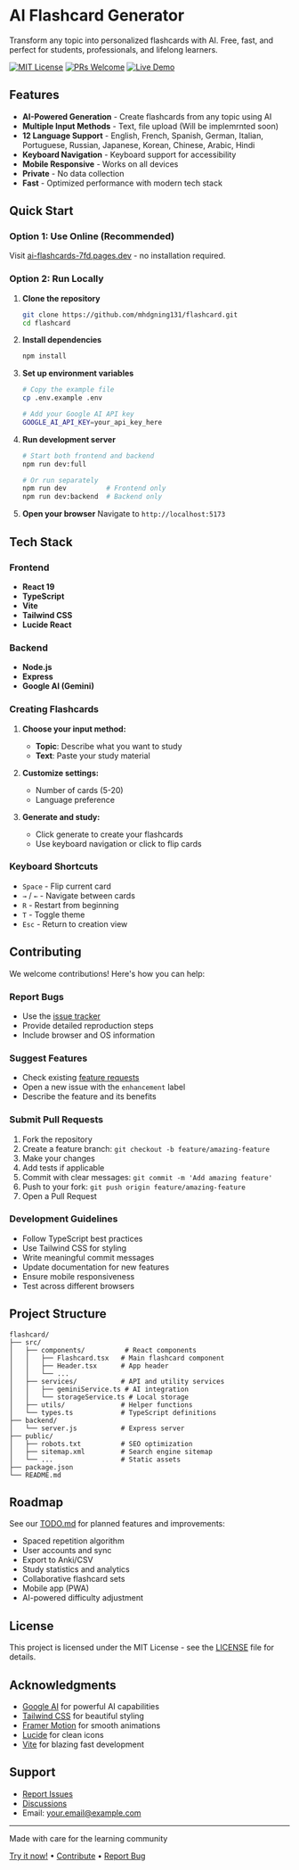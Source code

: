 # AI Flashcard Generator

Transform any topic into personalized flashcards with AI. Free, fast, and perfect for students, professionals, and lifelong learners.

[![MIT License](https://img.shields.io/badge/License-MIT-green.svg)](https://choosealicense.com/licenses/mit/)
[![PRs Welcome](https://img.shields.io/badge/PRs-welcome-brightgreen.svg)](http://makeapullrequest.com)
[![Live Demo](https://img.shields.io/badge/Live-Demo-blue.svg)](https://ai-flashcards-7fd.pages.dev/)

## Features

- **AI-Powered Generation** - Create flashcards from any topic using AI
- **Multiple Input Methods** - Text, file upload (Will be implemrnted soon)
- **12 Language Support** - English, French, Spanish, German, Italian, Portuguese, Russian, Japanese, Korean, Chinese, Arabic, Hindi
- **Keyboard Navigation** - Keyboard support for accessibility
- **Mobile Responsive** - Works on all devices
- **Private** - No data collection
- **Fast** - Optimized performance with modern tech stack

## Quick Start

### Option 1: Use Online (Recommended)
Visit [ai-flashcards-7fd.pages.dev](https://ai-flashcards-7fd.pages.dev/) - no installation required.

### Option 2: Run Locally

1. **Clone the repository**
   ```bash
   git clone https://github.com/mhdgning131/flashcard.git
   cd flashcard
   ```

2. **Install dependencies**
   ```bash
   npm install
   ```

3. **Set up environment variables**
   ```bash
   # Copy the example file
   cp .env.example .env
   
   # Add your Google AI API key
   GOOGLE_AI_API_KEY=your_api_key_here
   ```

4. **Run development server**
   ```bash
   # Start both frontend and backend
   npm run dev:full
   
   # Or run separately
   npm run dev          # Frontend only
   npm run dev:backend  # Backend only
   ```

5. **Open your browser**
   Navigate to `http://localhost:5173`

## Tech Stack

### Frontend
- **React 19**
- **TypeScript**
- **Vite**
- **Tailwind CSS**
- **Lucide React**

### Backend
- **Node.js**
- **Express**
- **Google AI (Gemini)**

### Creating Flashcards

1. **Choose your input method:**
   - **Topic**: Describe what you want to study
   - **Text**: Paste your study material

2. **Customize settings:**
   - Number of cards (5-20)
   - Language preference

3. **Generate and study:**
   - Click generate to create your flashcards
   - Use keyboard navigation or click to flip cards

### Keyboard Shortcuts

- `Space` - Flip current card
- `→` / `←` - Navigate between cards
- `R` - Restart from beginning
- `T` - Toggle theme
- `Esc` - Return to creation view

## Contributing

We welcome contributions! Here's how you can help:

### Report Bugs
- Use the [issue tracker](https://github.com/mhdgning131/flashcard/issues)
- Provide detailed reproduction steps
- Include browser and OS information

### Suggest Features
- Check existing [feature requests](https://github.com/mhdgning131/flashcard/issues?q=is%3Aissue+is%3Aopen+label%3Aenhancement)
- Open a new issue with the `enhancement` label
- Describe the feature and its benefits

### Submit Pull Requests

1. Fork the repository
2. Create a feature branch: `git checkout -b feature/amazing-feature`
3. Make your changes
4. Add tests if applicable
5. Commit with clear messages: `git commit -m 'Add amazing feature'`
6. Push to your fork: `git push origin feature/amazing-feature`
7. Open a Pull Request

### Development Guidelines

- Follow TypeScript best practices
- Use Tailwind CSS for styling
- Write meaningful commit messages
- Update documentation for new features
- Ensure mobile responsiveness
- Test across different browsers

## Project Structure

```
flashcard/
├── src/
│   ├── components/          # React components
│   │   ├── Flashcard.tsx   # Main flashcard component
│   │   ├── Header.tsx      # App header
│   │   └── ...
│   ├── services/           # API and utility services
│   │   ├── geminiService.ts # AI integration
│   │   └── storageService.ts # Local storage
│   ├── utils/              # Helper functions
│   └── types.ts            # TypeScript definitions
├── backend/
│   └── server.js           # Express server
├── public/
│   ├── robots.txt          # SEO optimization
│   ├── sitemap.xml         # Search engine sitemap
│   └── ...                 # Static assets
├── package.json
└── README.md
```

## Roadmap

See our [TODO.md](./TODO.md) for planned features and improvements:

- Spaced repetition algorithm
- User accounts and sync
- Export to Anki/CSV
- Study statistics and analytics
- Collaborative flashcard sets
- Mobile app (PWA)
- AI-powered difficulty adjustment

## License

This project is licensed under the MIT License - see the [LICENSE](LICENSE) file for details.

## Acknowledgments

- [Google AI](https://ai.google.dev/) for powerful AI capabilities
- [Tailwind CSS](https://tailwindcss.com/) for beautiful styling
- [Framer Motion](https://www.framer.com/motion/) for smooth animations
- [Lucide](https://lucide.dev/) for clean icons
- [Vite](https://vitejs.dev/) for blazing fast development

## Support

- [Report Issues](https://github.com/mhdgning131/flashcard/issues)
- [Discussions](https://github.com/mhdgning131/flashcard/discussions)
- Email: your.email@example.com

---

Made with care for the learning community

[Try it now!](https://ai-flashcards-7fd.pages.dev/) • [Contribute](#contributing) • [Report Bug](https://github.com/mhdgning131/flashcard/issues)
